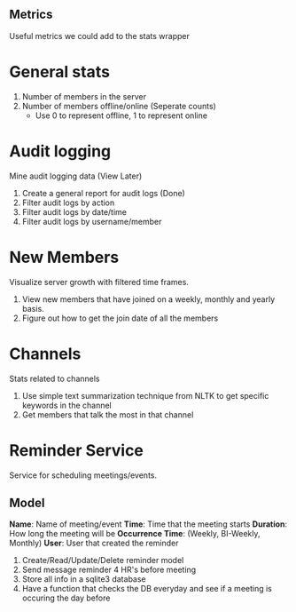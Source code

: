 
## Metrics
Useful metrics we could add to the stats wrapper

# General stats
1. Number of members in the server
2. Number of members offline/online (Seperate counts)
	* Use 0 to represent offline, 1 to represent online


# Audit logging
Mine audit logging data (View Later)
1. Create a general report for audit logs (Done)
2. Filter audit logs by action
3. Filter audit logs by date/time
4. Filter audit logs by username/member

# New Members
Visualize server growth with filtered time frames. 
1. View new members that have joined on a weekly, monthly and yearly basis. 
2. Figure out how to get the join date of all the members

# Channels
Stats related to channels
1. Use simple text summarization technique from NLTK to get specific keywords in the channel
2. Get members that talk the most in that channel

# Reminder Service
Service for scheduling meetings/events. 

## Model
**Name**: Name of meeting/event
**Time**: Time that the meeting starts
**Duration**: How long the meeting will be
**Occurrence Time**: (Weekly, BI-Weekly, Monthly)
**User**: User that created the reminder


1. Create/Read/Update/Delete reminder model
2. Send message reminder 4 HR's before meeting
3. Store all info in a sqlite3 database
4. Have a function that checks the DB everyday and see if a meeting is occuring the day before

